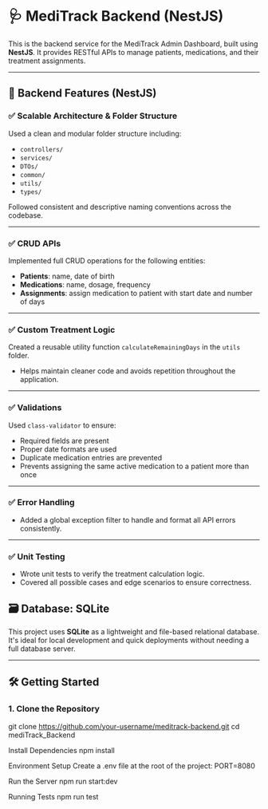 # 🩺 MediTrack Backend (NestJS)

This is the backend service for the MediTrack Admin Dashboard, built using **NestJS**. It provides RESTful APIs to manage patients, medications, and their treatment assignments.

---

## 🚀 Backend Features (NestJS)

### ✅ Scalable Architecture & Folder Structure
Used a clean and modular folder structure including:

- `controllers/`
- `services/`
- `DTOs/`
- `common/`
- `utils/`
- `types/`

Followed consistent and descriptive naming conventions across the codebase.

---

### ✅ CRUD APIs
Implemented full CRUD operations for the following entities:

- **Patients**: name, date of birth
- **Medications**: name, dosage, frequency
- **Assignments**: assign medication to patient with start date and number of days

---

### ✅ Custom Treatment Logic
Created a reusable utility function `calculateRemainingDays` in the `utils` folder.

- Helps maintain cleaner code and avoids repetition throughout the application.

---

### ✅ Validations
Used `class-validator` to ensure:

- Required fields are present  
- Proper date formats are used  
- Duplicate medication entries are prevented  
- Prevents assigning the same active medication to a patient more than once  

---

### ✅ Error Handling
- Added a global exception filter to handle and format all API errors consistently.

---

### ✅ Unit Testing
- Wrote unit tests to verify the treatment calculation logic.  
- Covered all possible cases and edge scenarios to ensure correctness.



## 🗃️ Database: SQLite

This project uses **SQLite** as a lightweight and file-based relational database. It's ideal for local development and quick deployments without needing a full database server.


---






## 🛠️ Getting Started

### 1. Clone the Repository


git clone https://github.com/your-username/meditrack-backend.git
cd mediTrack_Backend

Install Dependencies
npm install



Environment Setup
Create a .env file at the root of the project:
PORT=8080


Run the Server
npm run start:dev


Running Tests
npm run test